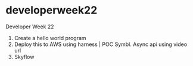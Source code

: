 # developerweek22
Developer Week 22


1. Create a hello world program
2. Deploy this to AWS using harness   |  POC Symbl. Async api using video url
3. Skyflow 